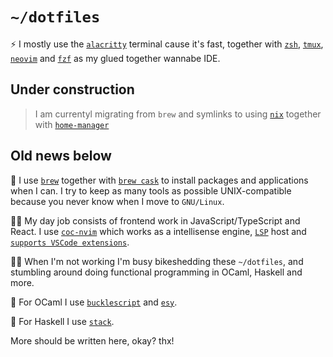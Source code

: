 # `~/dotfiles`

⚡️ I mostly use the [`alacritty`](https://github.com/jwilm/alacritty/) terminal cause it's fast, together with [`zsh`](http://zsh.sourceforge.net/), [`tmux`](https://github.com/tmux/tmux/), [`neovim`](https://neovim.io/) and [`fzf`](https://github.com/junegunn/fzf/) as my glued together wannabe IDE.

## Under construction

> I am currentyl migrating from `brew` and symlinks to using [`nix`](https://nixos.org/nix/manual) together with [`home-manager`](https://github.com/rycee/home-manager)

## Old news below

🍺 I use [`brew`](https://brew.sh/) together with [`brew cask`](https://github.com/Homebrew/homebrew-cask/) to install packages and applications when I can. I try to keep as many tools as possible UNIX-compatible because you never know when I move to `GNU/Linux`.

👨‍💻 My day job consists of frontend work in JavaScript/TypeScript and React. I use [`coc-nvim`](https://github.com/neoclide/coc.nvim/) which works as a intellisense engine, [`LSP`](https://langserver.org/) host and [`supports VSCode extensions`](https://github.com/neoclide/coc.nvim/wiki/Using-coc-extensions/).

🚴‍♂️ When I'm not working I'm busy bikeshedding these `~/dotfiles`, and stumbling around doing functional programming in OCaml, Haskell and more.

🐫 For OCaml I use [`bucklescript`](https://bucklescript.github.io/) and [`esy`](https://esy.sh/).

🌯 For Haskell I use [`stack`](https://docs.haskellstack.org/).

More should be written here, okay? thx!
